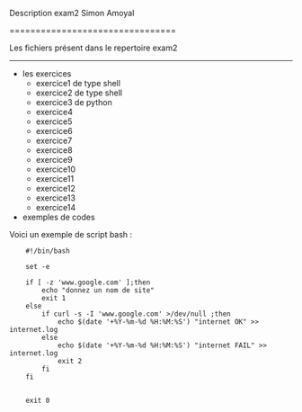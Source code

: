 Description exam2 Simon Amoyal

================================

Les fichiers présent dans le repertoire exam2

------------------------------------------------

* les exercices
    * exercice1 de type shell
    * exercice2 de type shell
    * exercice3 de python
    * exercice4
    * exercice5
    * exercice6
    * exercice7
    * exercice8
    * exercice9
    * exercice10
    * exercice11
    * exercice12
    * exercice13
    * exercice14
* exemples de codes

Voici un exemple de script bash :

        #!/bin/bash

        set -e

        if [ -z 'www.google.com' ];then
            echo "donnez un nom de site"
            exit 1
        else
            if curl -s -I 'www.google.com' >/dev/null ;then
                echo $(date '+%Y-%m-%d %H:%M:%S') "internet OK" >> internet.log
            else
                echo $(date '+%Y-%m-%d %H:%M:%S') "internet FAIL" >> internet.log
                exit 2
            fi
        fi


        exit 0


